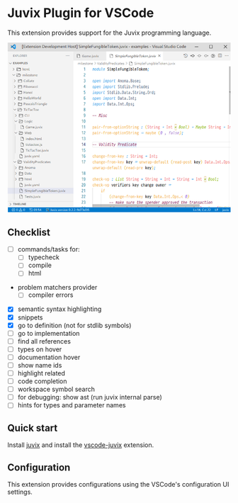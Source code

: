# Juvix Plugin for VSCode

This extension provides support for the Juvix programming language.

<p align="center">
  <img src="assets/juvix-vscode-extension.png" >
</p>

## Checklist

- [ ] commands/tasks for:
  - [ ] typecheck
  - [ ] compile
  - [ ] html
- problem matchers provider
  - [ ] compiler errors
- [x] semantic syntax highlighting
- [x] snippets
- [x] go to definition (not for stdlib symbols)
- [ ] go to implementation
- [ ] find all references
- [ ] types on hover
- [ ] documentation hover
- [ ] show name ids
- [ ] highlight related
- [ ] code completion
- [ ] workspace symbol search
- [ ] for debugging: show ast (run juvix internal parse)
- [ ] hints for types and parameter names

## Quick start

Install [juvix](https://docs.juvix.org) and install the [vscode-juvix](https://github.com/anoma/vscode-juvix) extension.

## Configuration

This extension provides configurations using the VSCode's configuration UI settings.
